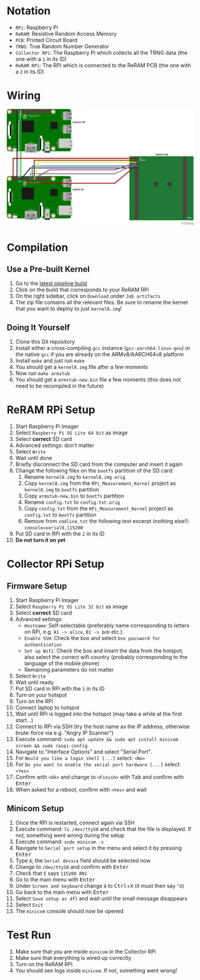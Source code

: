 # Notation

- `RPi`: Raspberry Pi
- `ReRAM`: Resistive Random Access Memory
- `PCB`: Printed Circuit Board
- `TRNG`: True Random Number Generator
- `Collector RPi`: The Raspberry Pi which collects all the TRNG data (the one with a `1` in its ID)
- `ReRAM RPi`: The RPi which is connected to the ReRAM PCB (the one with a `2` in its ID)

# Wiring

![Wiring diagram](./Wiring_Steckplatine.png?raw=true)

# Compilation

## Use a Pre-built Kernel

1. Go to the [latest pipeline build](https://git.fim.uni-passau.de/mexis/rpi_measurement_kernel/-/pipelines/latest)
1. Click on the build that corresponds to your ReRAM RPi
1. On the right sidebar, click on `Download` under `Job artifacts`
1. The zip file contains all the relevant files. Be sure to rename the kernel that you want to deploy to just `kernel8.img`!

## Doing It Yourself

1. Clone this Git repository
1. Install either a cross-compiling `gcc` instance (`gcc-aarch64-linux-gnu`) or the native `gcc` if you are already on the ARMv8/AARCH64v8 platform
1. Install `make` and just run `make`
1. You should get a `kernel8.img` file after a few moments
1. Now run `make armstub`
1. You should get a `armstub-new.bin` file a few moments (this does not need to be recompiled in the future)

# ReRAM RPi Setup

1. Start Raspberry Pi Imager
1. Select `Raspberry Pi OS Lite 64 bit` as image
1. Select **correct** SD card
1. Advanced settings: don't matter
1. Select `Write`
1. Wait until done
1. Briefly disconnect the SD card from the computer and insert it again
1. Change the following files on the `bootfs` partition of the SD card:
    1. Rename `kernel8.img` to `kernel8.img.orig`
    1. Copy `kernel8.img` from the `RPi_Measurement_Kernel` project as `kernel8.img` to `bootfs` partition
    1. Copy `armstub-new.bin` to `bootfs` partition
    1. Rename `config.txt` to `config.txt.orig`
    1. Copy `config.txt` from the `RPi_Measurement_Kernel` project as `config.txt` to `bootfs` partition
    1. Remove from `cmdline.txt` the following text excerpt (nothing else!): `console=serial0,115200 `
1. Put SD card in RPi with the `2` in its ID
1. **Do not turn it on yet**

# Collector RPi Setup

## Firmware Setup

1. Start Raspberry Pi Imager
1. Select `Raspberry Pi OS Lite 32 bit` as image
1. Select **correct** SD card
1. Advanced settings: 
    - `Hostname`: Self-selectable (preferably name corresponding to letters on RPi, e.g. `A1 -> alice`, `B1 -> bob` etc.).
    - `Enable SSH`: Check the box and select `Use password for authentication`
    - `Set up Wifi`: Check the box and insert the data from the hotspot; also select the correct wifi country (probably corresponding to the language of the mobile phone)
    - Remaining parameters do not matter
1. Select `Write`
1. Wait until ready
1. Put SD card in RPi with the `1` in its ID
1. Turn on your hotspot
1. Turn on the RPi
1. Connect laptop to hotspot
1. Wait until RPi is logged into the hotspot (may take a while at the first start...)
1. Connect to RPi via SSH (try the host name as the IP address, otherwise brute-force via e.g. "Angry IP Scanner")
1. Execute command: `sudo apt update && sudo apt install minicom screen && sudo raspi-config`
1. Navigate to "Interface Options" and select "Serial Port".
1. For `Would you like a login shell [...]` select: `<No>`
1. For `Do you want to enable the serial port hardware [...]` select: `<Yes>`
1. Confirm with `<Ok>` and change to `<Finish>` with <kbd>Tab</kbd> and confirm with <kbd>Enter</kbd>
1. When asked for a reboot, confirm with `<Yes>` and wait

## Minicom Setup

1. Once the RPi is restarted, connect again via SSH
1. Execute command: `ls /dev/ttyS0` and check that the file is displayed. If not, something went wrong during the setup
1. Execute command: `sudo minicom -s`
1. Navigate to `Serial port setup` in the menu and select it by pressing <kbd>Enter</kbd>
1. Type `A`; the `Serial device` field should be selected now
1. Change to `/dev/ttyS0` and confirm with <kbd>Enter</kbd>
1. Check that `E` says `115200 8N1`
1. Go to the main menu with <kbd>Enter</kbd>
1. Under `Screen and keyboard` change `A` to <kbd>Ctrl</kbd>+<kbd>X</kbd> (it must then say `^X`)
1. Go back to the main menu with <kbd>Enter</kbd>
1. Select `Save setup as dfl` and wait until the small message disappears
1. Select `Exit`
1. The `minicom` console should now be opened

# Test Run

1. Make sure that you are inside `minicom` in the Collector RPi
1. Make sure that everything is wired up correctly
1. Turn on the ReRAM RPi
1. You should see logs inside `minicom`. If not, something went wrong!
